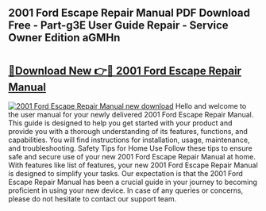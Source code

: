 ## 2001 Ford Escape Repair Manual PDF Download Free - Part-g3E User Guide Repair - Service Owner Edition aGMHn

# <h2><a href="http://bc22238.oget.top/?id=2001+Ford+Escape+Repair+Manual">🔗Download New 👉🔴 2001 Ford Escape Repair Manual</a></h2>

[![2001 Ford Escape Repair Manual new download](https://i.imgur.com/5g1atiW.png)](http://bc22238.oget.top/?id=2001+Ford+Escape+Repair+Manual)
Hello and welcome to the user manual for your newly delivered 2001 Ford Escape Repair Manual. This guide is designed to help you get started with your product and provide you with a thorough understanding of its features, functions, and capabilities. You will find instructions for installation, usage, maintenance, and troubleshooting. Safety Tips for Home Use Follow these tips to ensure safe and secure use of your new 2001 Ford Escape Repair Manual at home. With features like list of features, your new 2001 Ford Escape Repair Manual is designed to simplify your tasks. Our expectation is that the 2001 Ford Escape Repair Manual has been a crucial guide in your journey to becoming proficient in using your new device. In case of any queries or concerns, please do not hesitate to contact our support team.
